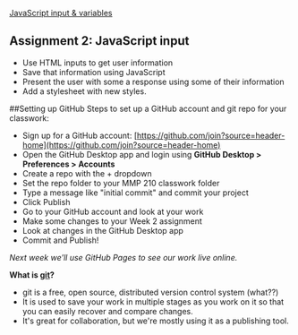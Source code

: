 [JavaScript input & variables](https://owenroberts.github.io/mmp310/week2/index.html)
<h2>Assignment 2: JavaScript input</h2>
<ul>
	<li>Use HTML inputs to get user information</li>
	<li>Save that information using JavaScript</li>
	<li>Present the user with some a response using some of their information</li>
	<li>Add a stylesheet with new styles.</li>

</ul>

##Setting up GitHub
Steps to set up a GitHub account and git repo for your classwork:
- Sign up for a GitHub account: [https://github.com/join?source=header-home](https://github.com/join?source=header-home)
- Open the GitHub Desktop app and login using **GitHub Desktop > Preferences > Accounts**
- Create a repo with the + dropdown
- Set the repo folder to your MMP 210 classwork folder
- Type a message like "initial commit" and commit your project
- Click Publish
- Go to your GitHub account and look at your work
- Make some changes to your Week 2 assignment
- Look at changes in the GitHub Desktop app
- Commit and Publish!

*Next week we'll use GitHub Pages to see our work live online.*

**What is [git](https://git-scm.com/)?**
- git is a free, open source, distributed version control system (what??)
- It is used to save your work in multiple stages as you work on it so that you can easily recover and compare changes.
- It's great for collaboration, but we're mostly using it as a publishing tool.